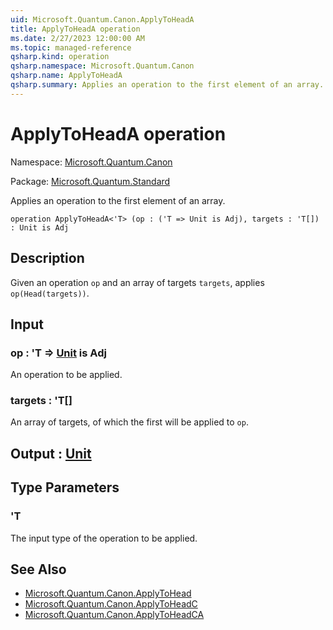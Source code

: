 ```yaml
---
uid: Microsoft.Quantum.Canon.ApplyToHeadA
title: ApplyToHeadA operation
ms.date: 2/27/2023 12:00:00 AM
ms.topic: managed-reference
qsharp.kind: operation
qsharp.namespace: Microsoft.Quantum.Canon
qsharp.name: ApplyToHeadA
qsharp.summary: Applies an operation to the first element of an array.
---
```


# ApplyToHeadA operation

Namespace: [Microsoft.Quantum.Canon](xref:Microsoft.Quantum.Canon)

Package: [Microsoft.Quantum.Standard](https://nuget.org/packages/Microsoft.Quantum.Standard)


Applies an operation to the first element of an array.

```qsharp
operation ApplyToHeadA<'T> (op : ('T => Unit is Adj), targets : 'T[]) : Unit is Adj
```


## Description

Given an operation `op` and an array of targets `targets`,applies `op(Head(targets))`.

## Input

### op : 'T => [Unit](xref:microsoft.quantum.qsharp.valueliterals#unit-literal)  is Adj

An operation to be applied.


### targets : 'T[]

An array of targets, of which the first will be applied to `op`.



## Output : [Unit](xref:microsoft.quantum.qsharp.valueliterals#unit-literal)



## Type Parameters

### 'T

The input type of the operation to be applied.

## See Also

- [Microsoft.Quantum.Canon.ApplyToHead](xref:Microsoft.Quantum.Canon.ApplyToHead)
- [Microsoft.Quantum.Canon.ApplyToHeadC](xref:Microsoft.Quantum.Canon.ApplyToHeadC)
- [Microsoft.Quantum.Canon.ApplyToHeadCA](xref:Microsoft.Quantum.Canon.ApplyToHeadCA)
